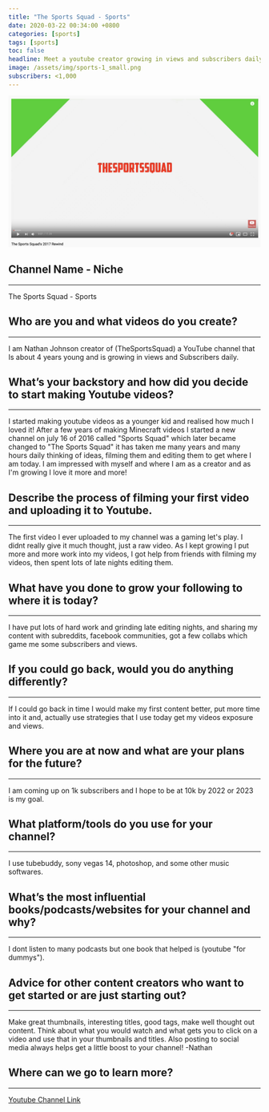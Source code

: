 ```yaml
---
title: "The Sports Squad - Sports"
date: 2020-03-22 00:34:00 +0800
categories: [sports]
tags: [sports]
toc: false
headline: Meet a youtube creator growing in views and subscribers daily, due to hard work and practice through sports vids.
image: /assets/img/sports-1_small.png
subscribers: <1,000
---
```


[![Learn](/assets/img/sports-1.png)](https://www.youtube.com/watch?v=8WLWYgcArFU)

## Channel Name - Niche
_______________________

The Sports Squad - Sports


## Who are you and what videos do you create?
_____________________________________________

I am Nathan Johnson creator of (TheSportsSquad) a YouTube channel that Is about 4 years young and is growing in views and Subscribers daily.

## What’s your backstory and how did you decide to start making Youtube videos?
_______________________________________________________________________________

I started making youtube videos as a younger kid and realised how much I loved it! After a few years of making Minecraft videos I started a new channel on july 16 of 2016 called "Sports Squad" which later became changed to "The Sports Squad" it has taken me many years and many hours daily thinking of ideas, filming them and editing them to get where I am today. I am impressed with myself and where I am as a creator and as I'm growing I love it more and more!



## Describe the process of filming your first video and uploading it to Youtube.
________________________________________________________________________________

The first video I ever uploaded to my channel was a gaming let's play. I didnt really give it much thought, just a raw video. As I kept growing I put more and more work into my videos, I got help from friends with filming my videos, then spent lots of late nights editing them.





## What have you done to grow your following to where it is today?
__________________________________________________________________

I have put lots of hard work and grinding late editing nights, and sharing my content with subreddits, facebook communities, got a few collabs which game me some subscribers and views.



## If you could go back, would you do anything differently?
___________________________________________________________

If I could go back in time I would make my first content better, put more time into it and, actually use strategies that I use today get my videos exposure and views.




## Where you are at now and what are your plans for the future?
_______________________________________________________________

I am coming up on 1k subscribers and I hope to be at 10k by 2022 or 2023 is my goal.



## What platform/tools do you use for your channel?
___________________________________________________

I use tubebuddy, sony vegas 14, photoshop, and some other music softwares.



## What’s the most influential books/podcasts/websites for your channel and why?
________________________________________________________________________________

I dont listen to many podcasts but one book that helped is (youtube "for dummys").



## Advice for other content creators who want to get started or are just starting out?
______________________________________________________________________________________

Make great thumbnails, interesting titles, good tags, make well thought out content. Think about what you would watch and what gets you to click on a video and use that in your thumbnails and titles. Also posting to social media always helps get a little boost to your channel! -Nathan


## Where can we go to learn more?
_________________________________

[Youtube Channel Link](https://www.youtube.com/channel/UCtO3MHYlwJMQbi8joEMU4FQ)
